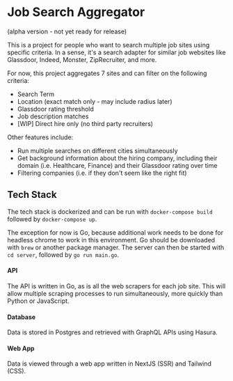# Job Search Aggregator

(alpha version - not yet ready for release)

This is a project for people who want to search multiple job sites using specific criteria. In a sense, it's a search adapter for similar job websites like Glassdoor, Indeed, Monster, ZipRecruiter, and more.

For now, this project aggregates 7 sites and can filter on the following criteria:

* Search Term
* Location (exact match only - may include radius later)
* Glassdoor rating threshold
* Job description matches
* [WIP] Direct hire only (no third party recruiters)

Other features include:

* Run multiple searches on different cities simultaneously
* Get background information about the hiring company, including their domain (i.e. Healthcare, Finance) and their Glassdoor rating over time
* Filtering companies (i.e. if they don't seem like the right fit)

## Tech Stack

The tech stack is dockerized and can be run with `docker-compose build` followed by `docker-compose up`.

The exception for now is Go, because additional work needs to be done for headless chrome to work in this environment. Go should be downloaded with `brew` or another package manager. The server can then be started with `cd server`, followed by `go run main.go`.

#### API

The API is written in Go, as is all the web scrapers for each job site. This will allow multiple scraping processes to run simultaneously, more quickly than Python or JavaScript.

#### Database

Data is stored in Postgres and retrieved with GraphQL APIs using Hasura.

#### Web App

Data is viewed through a web app written in NextJS (SSR) and Tailwind (CSS).

